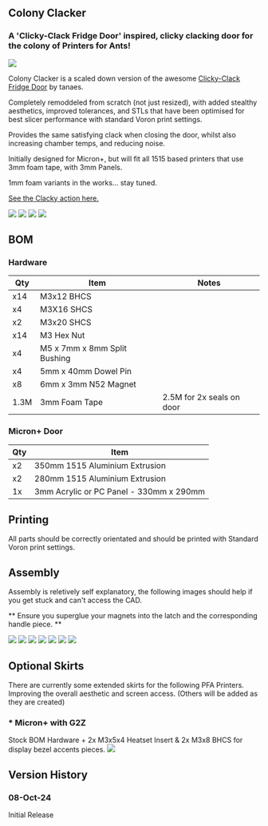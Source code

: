 ## Colony Clacker

### A 'Clicky-Clack Fridge Door' inspired, clicky clacking door for the colony of Printers for Ants!

![](https://github.com/PrintersForAnts/ColonyClacker/blob/main/Images/1-Colony%20Clacker_Full.png)

Colony Clacker is a scaled down version of the awesome [Clicky-Clack Fridge Door](https://github.com/tanaes/whopping_Voron_mods/tree/main/clickyclacky_door) by tanaes.

Completely remoddeled from scratch (not just resized), with added stealthy aesthetics, improved tolerances, and STLs that have been optimised for best slicer performance with standard Voron print settings.

Provides the same satisfying clack when closing the door, whilst also increasing chamber temps, and reducing noise.

Initially designed for Micron+, but will fit all 1515 based printers that use 3mm foam tape, with 3mm Panels.

1mm foam variants in the works... stay tuned.

[See the Clacky action here.](https://youtube.com/shorts/yi75DsFQ0eI?si=P8Z4A60wTr4WiRiI)

![](https://github.com/PrintersForAnts/ColonyClacker/blob/main/Images/2-ColonyClacker_Full_Handle.png)
![](https://github.com/PrintersForAnts/ColonyClacker/blob/main/Images/3-ColonyClacker_Full_Hinges.png)
![](https://github.com/PrintersForAnts/ColonyClacker/blob/main/Images/4-ColonyClacker_Handle.png)
![](https://github.com/PrintersForAnts/ColonyClacker/blob/main/Images/5-ColonyClacker_Bottom%20Hinge.png)

## BOM

### Hardware
Qty|Item|Notes
---|----|---
x14|M3x12 BHCS
x4|M3X16 SHCS
x2|M3x20 SHCS
x14|M3 Hex Nut
x4|M5 x 7mm x 8mm Split Bushing
x4|5mm x 40mm Dowel Pin
x8|6mm x 3mm N52 Magnet
1.3M|3mm Foam Tape|2.5M for 2x seals on door

### Micron+ Door
Qty|Item
---|---
x2|350mm 1515 Aluminium Extrusion
x2|280mm 1515 Aluminium Extrusion
1x|3mm Acrylic or PC Panel - 330mm x 290mm

## Printing
All parts should be correctly orientated and should be printed with Standard Voron print settings.

## Assembly
Assembly is reletively self explanatory, the following images should help if you get stuck and can't access the CAD.

** Ensure you superglue your magnets into the latch and the corresponding handle piece. **

![](https://github.com/PrintersForAnts/ColonyClacker/blob/main/Images/7-ColonyClacker_Handle%20AB_Latch.png)
![](https://github.com/PrintersForAnts/ColonyClacker/blob/main/Images/8-ColonyClacker_Handle_No%20Top.png)
![](https://github.com/PrintersForAnts/ColonyClacker/blob/main/Images/ColonyClacker_Handle_AB_Hardware.png)
![](https://github.com/PrintersForAnts/ColonyClacker/blob/main/Images/ColonyClacker_Handle_C_Hardware.png)
![](https://github.com/PrintersForAnts/ColonyClacker/blob/main/Images/ColonyClacker_Handle_Latch_Hardware.png)
![](https://github.com/PrintersForAnts/ColonyClacker/blob/main/Images/ColonyClacker_HingeBottom_Hardware.png)
![](https://github.com/PrintersForAnts/ColonyClacker/blob/main/Images/ColonyClacker_HingeTop_Hardware.png)

## Optional Skirts
There are currently some extended skirts for the following PFA Printers.
Improving the overall aesthetic and screen access.
(Others will be added as they are created)

### * Micron+ with G2Z
Stock BOM Hardware + 2x M3x5x4 Heatset Insert & 2x M3x8 BHCS for display bezel accents pieces.
![](https://github.com/PrintersForAnts/ColonyClacker/blob/main/Images/ColonyClacker_Micron_Skirts_cad.png)


## Version History
### 08-Oct-24
Initial Release
